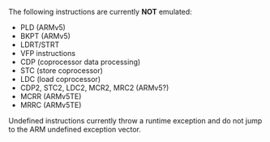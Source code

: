 The following instructions are currently **NOT** emulated:
- PLD (ARMv5)
- BKPT (ARMv5)
- LDRT/STRT
- VFP instructions
- CDP (coprocessor data processing)
- STC (store coprocessor)
- LDC (load coprocessor)
- CDP2, STC2, LDC2, MCR2, MRC2 (ARMv5?)
- MCRR (ARMv5TE)
- MRRC (ARMv5TE)

Undefined instructions currently throw a runtime exception and do not jump to the ARM undefined exception vector.